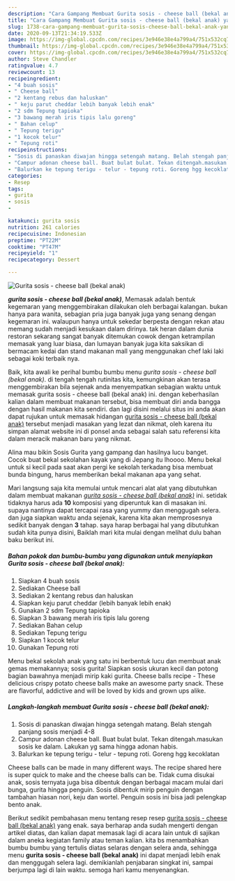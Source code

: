 ```yaml
---
description: "Cara Gampang Membuat Gurita sosis - cheese ball (bekal anak) yang praktis"
title: "Cara Gampang Membuat Gurita sosis - cheese ball (bekal anak) yang praktis"
slug: 1738-cara-gampang-membuat-gurita-sosis-cheese-ball-bekal-anak-yang-praktis
date: 2020-09-13T21:34:19.533Z
image: https://img-global.cpcdn.com/recipes/3e946e38e4a799a4/751x532cq70/gurita-sosis-cheese-ball-bekal-anak-foto-resep-utama.jpg
thumbnail: https://img-global.cpcdn.com/recipes/3e946e38e4a799a4/751x532cq70/gurita-sosis-cheese-ball-bekal-anak-foto-resep-utama.jpg
cover: https://img-global.cpcdn.com/recipes/3e946e38e4a799a4/751x532cq70/gurita-sosis-cheese-ball-bekal-anak-foto-resep-utama.jpg
author: Steve Chandler
ratingvalue: 4.7
reviewcount: 13
recipeingredient:
- "4 buah sosis"
- " Cheese ball"
- "2 kentang rebus dan haluskan"
- " keju parut cheddar lebih banyak lebih enak"
- "2 sdm Tepung tapioka"
- "3 bawang merah iris tipis lalu goreng"
- " Bahan celup"
- " Tepung terigu"
- "1 kocok telur"
- " Tepung roti"
recipeinstructions:
- "Sosis di panaskan diwajan hingga setengah matang. Belah stengah panjang sosis menjadi 4-8"
- "Campur adonan cheese ball. Buat bulat bulat. Tekan ditengah.masukan sosis ke dalam. Lakukan yg sama hingga adonan habis."
- "Balurkan ke tepung terigu - telur - tepung roti. Goreng hgg kecoklatan"
categories:
- Resep
tags:
- gurita
- sosis
- 

katakunci: gurita sosis  
nutrition: 261 calories
recipecuisine: Indonesian
preptime: "PT22M"
cooktime: "PT47M"
recipeyield: "1"
recipecategory: Dessert

---
```



![Gurita sosis - cheese ball (bekal anak)](https://img-global.cpcdn.com/recipes/3e946e38e4a799a4/751x532cq70/gurita-sosis-cheese-ball-bekal-anak-foto-resep-utama.jpg)

<b><i>gurita sosis - cheese ball (bekal anak)</i></b>, Memasak adalah bentuk kegemaran yang menggembirakan dilakukan oleh berbagai kalangan. bukan hanya para wanita, sebagian pria juga banyak juga yang senang dengan kegemaran ini. walaupun hanya untuk sekedar berpesta dengan rekan atau memang sudah menjadi kesukaan dalam dirinya. tak heran dalam dunia restoran sekarang sangat banyak ditemukan cowok dengan ketrampilan memasak yang luar biasa, dan lumayan banyak juga kita saksikan di bermacam kedai dan stand makanan mall yang menggunakan chef laki laki sebagai koki terbaik nya.

Baik, kita awali ke perihal bumbu bumbu menu <i>gurita sosis - cheese ball (bekal anak)</i>. di tengah tengah rutinitas kita, kemungkinan akan terasa menggembirakan bila sejenak anda menyempatkan sebagian waktu untuk memasak gurita sosis - cheese ball (bekal anak) ini. dengan keberhasilan kalian dalam membuat makanan tersebut, bisa membuat diri anda bangga dengan hasil makanan kita sendiri. dan lagi disini melalui situs ini anda akan dapat rujukan untuk memasak hidangan <u>gurita sosis - cheese ball (bekal anak)</u> tersebut menjadi masakan yang lezat dan nikmat, oleh karena itu simpan alamat website ini di ponsel anda sebagai salah satu referensi kita dalam meracik makanan baru yang nikmat.

Alina mau bikin Sosis Gurita yang gampang dan hasilnya lucu banget. Cocok buat bekal sekolahan kayak yang di Jepang itu lhoooo. Menu bekal untuk si kecil pada saat akan pergi ke sekolah terkadang bisa membuat bunda bingung, harus memberikan bekal makanan apa yang sehat.


Mari langsung saja kita memulai untuk mencari alat alat yang dibutuhkan dalam membuat makanan <u><i>gurita sosis - cheese ball (bekal anak)</i></u> ini. setidak tidaknya harus ada <b>10</b> komposisi yang diperuntuk kan di masakan ini. supaya nantinya dapat tercapai rasa yang yummy dan menggugah selera. dan juga siapkan waktu anda sejenak, karena kita akan memprosesnya sedikit banyak dengan <b>3</b> tahap. saya harap berbagai hal yang dibutuhkan sudah kita punya disini, Baiklah mari kita mulai dengan melihat dulu bahan baku berikut ini.

<!--inarticleads1-->

##### Bahan pokok dan bumbu-bumbu yang digunakan untuk menyiapkan Gurita sosis - cheese ball (bekal anak):

1. Siapkan 4 buah sosis
1. Sediakan  Cheese ball
1. Sediakan 2 kentang rebus dan haluskan
1. Siapkan  keju parut cheddar (lebih banyak lebih enak)
1. Gunakan 2 sdm Tepung tapioka
1. Siapkan 3 bawang merah iris tipis lalu goreng
1. Sediakan  Bahan celup
1. Sediakan  Tepung terigu
1. Siapkan 1 kocok telur
1. Gunakan  Tepung roti


Menu bekal sekolah anak yang satu ini berbentuk lucu dan membuat anak gemas memakannya; sosis gurita! Siapkan sosis ukuran kecil dan potong bagian bawahnya menjadi mirip kaki gurita. Cheese balls recipe - These delicious crispy potato cheese balls make an awesome party snack. These are flavorful, addictive and will be loved by kids and grown ups alike. 

<!--inarticleads2-->

##### Langkah-langkah membuat Gurita sosis - cheese ball (bekal anak):

1. Sosis di panaskan diwajan hingga setengah matang. Belah stengah panjang sosis menjadi 4-8
1. Campur adonan cheese ball. Buat bulat bulat. Tekan ditengah.masukan sosis ke dalam. Lakukan yg sama hingga adonan habis.
1. Balurkan ke tepung terigu - telur - tepung roti. Goreng hgg kecoklatan


Cheese balls can be made in many different ways. The recipe shared here is super quick to make and the cheese balls can be. Tidak cuma disukai anak, sosis ternyata juga bisa dibentuk dengan berbagai macam mulai dari bunga, gurita hingga penguin. Sosis dibentuk mirip penguin dengan tambahan hiasan nori, keju dan wortel. Penguin sosis ini bisa jadi pelengkap bento anak. 

Berikut sedikit pembahasan menu tentang resep resep <u>gurita sosis - cheese ball (bekal anak)</u> yang enak. saya berharap anda sudah mengerti dengan artikel diatas, dan kalian dapat memasak lagi di acara lain untuk di sajikan dalam aneka kegiatan family atau teman kalian. kita bs menambahkan bumbu bumbu yang tertulis diatas selaras dengan selera anda, sehingga menu <b>gurita sosis - cheese ball (bekal anak)</b> ini dapat menjadi lebih enak dan menggugah selera lagi. demikianlah penjabaran singkat ini, sampai berjumpa lagi di lain waktu. semoga hari kamu menyenangkan.
